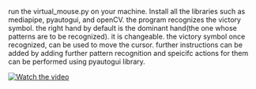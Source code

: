run the virtual_mouse.py on your machine. Install all the libraries such as mediapipe, pyautogui, and openCV.
the program recognizes the victory symbol. the right hand by default is the dominant hand(the one whose patterns are to be recognized). it is changeable.
the victory symbol once recognized, can be used to move the cursor.
further instructions can be added by adding further pattern recognition and speicifc actions for them can be performed using pyautogui library.

[![Watch the video](https://drive.google.com/uc?id=1kOv7B3X0CdPpOWjE_92ygeW136UDcw00)](https://drive.google.com/file/d/1kOv7B3X0CdPpOWjE_92ygeW136UDcw00/view?usp=drive_link)


